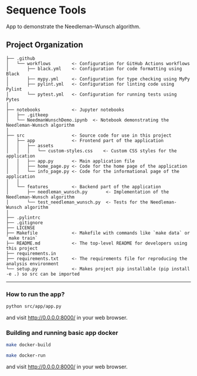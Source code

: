 Sequence Tools
==============================

App to demonstrate the Needleman–Wunsch algorithm.

Project Organization
------------

    ├── .github
    │   └── workflows        <- Configuration for GitHub Actions workflows
    │       ├── black.yml    <- Configuration for code formatting using Black
    │       ├── mypy.yml     <- Configuration for type checking using MyPy
    │       ├── pylint.yml   <- Configuration for linting code using Pylint
    │       └── pytest.yml   <- Configuration for running tests using Pytes
    │
    ├── notebooks            <- Jupyter notebooks
    │   ├── .gitkeep
    │   └── NeedmanWunschDemo.ipynb  <- Notebook demonstrating the Needleman-Wunsch algorithm
    │
    ├── src                  <- Source code for use in this project
    │   ├── app              <- Frontend part of the application
    │   │   ├── assets
    │   │   │   └── custom-styles.css    <- Custom CSS styles for the application
    │   │   ├── app.py       <- Main application file
    │   │   ├── home_page.py <- Code for the home page of the application
    │   │   └── info_page.py <- Code for the informational page of the application
    │   │
    │   └── features         <- Backend part of the application
    │       ├── needleman_wunsch.py       <- Implementation of the Needleman-Wunsch algorithm              
    │       └── test_needleman_wunsch.py  <- Tests for the Needleman-Wunsch algorithm
    │
    ├── .pylintrc
    ├── .gitignore
    ├── LICENSE
    ├── Makefile             <- Makefile with commands like `make data` or `make train`
    ├── README.md            <- The top-level README for developers using this project
    ├── requirements.in
    ├── requirements.txt     <- The requirements file for reproducing the analysis environment
    └── setup.py             <- Makes project pip installable (pip install -e .) so src can be imported

--------
### How to run the app?

```bash
python src/app/app.py
```
and visit http://0.0.0.0:8000/ in your web browser.

### Building and running basic app docker

```bash
make docker-build

make docker-run
```
and visit http://0.0.0.0:8000/ in your web browser.
